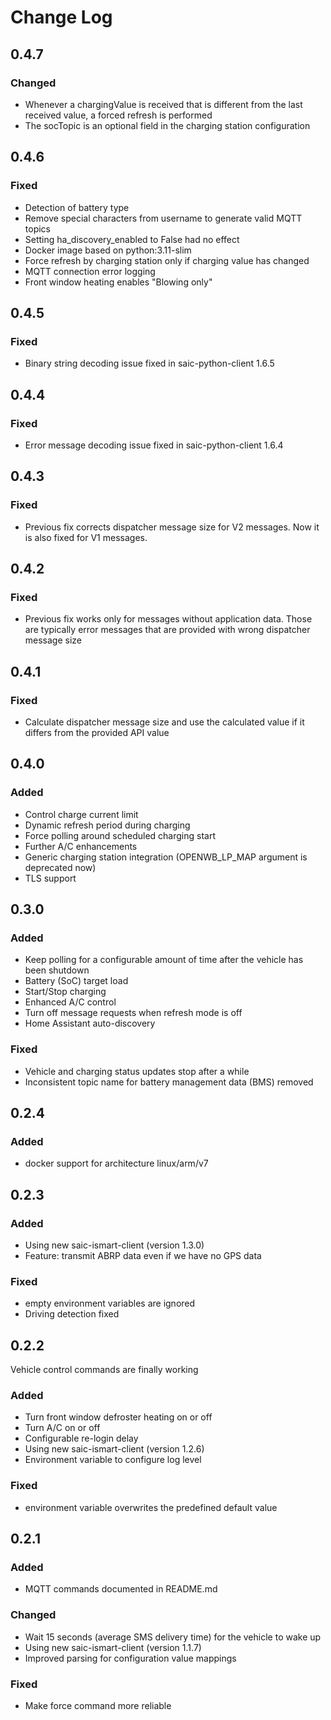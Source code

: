 # Change Log

## 0.4.7

### Changed

* Whenever a chargingValue is received that is different from the last received value, a forced refresh is performed
* The socTopic is an optional field in the charging station configuration

## 0.4.6

### Fixed

* Detection of battery type
* Remove special characters from username to generate valid MQTT topics
* Setting ha_discovery_enabled to False had no effect
* Docker image based on python:3.11-slim
* Force refresh by charging station only if charging value has changed
* MQTT connection error logging 
* Front window heating enables "Blowing only"

## 0.4.5

### Fixed

* Binary string decoding issue fixed in saic-python-client 1.6.5

## 0.4.4

### Fixed

* Error message decoding issue fixed in saic-python-client 1.6.4

## 0.4.3

### Fixed

* Previous fix corrects dispatcher message size for V2 messages. Now it is also fixed for V1 messages.

## 0.4.2

### Fixed

* Previous fix works only for messages without application data. Those are typically error messages that are provided with wrong dispatcher message size

## 0.4.1

### Fixed

* Calculate dispatcher message size and use the calculated value if it differs from the provided API value

## 0.4.0

### Added

* Control charge current limit
* Dynamic refresh period during charging
* Force polling around scheduled charging start
* Further A/C enhancements
* Generic charging station integration (OPENWB_LP_MAP argument is deprecated now)
* TLS support

## 0.3.0

### Added

* Keep polling for a configurable amount of time after the vehicle has been shutdown
* Battery (SoC) target load
* Start/Stop charging
* Enhanced A/C control
* Turn off message requests when refresh mode is off
* Home Assistant auto-discovery

### Fixed

* Vehicle and charging status updates stop after a while
* Inconsistent topic name for battery management data (BMS) removed

## 0.2.4

### Added

* docker support for architecture linux/arm/v7

## 0.2.3

### Added

* Using new saic-ismart-client (version 1.3.0)
* Feature: transmit ABRP data even if we have no GPS data

### Fixed

* empty environment variables are ignored
* Driving detection fixed

## 0.2.2

Vehicle control commands are finally working

### Added

* Turn front window defroster heating on or off
* Turn A/C on or off
* Configurable re-login delay
* Using new saic-ismart-client (version 1.2.6)
* Environment variable to configure log level

### Fixed
* environment variable overwrites the predefined default value

## 0.2.1

### Added

* MQTT commands documented in README.md

### Changed

* Wait 15 seconds (average SMS delivery time) for the vehicle to wake up
* Using new saic-ismart-client (version 1.1.7)
* Improved parsing for configuration value mappings

### Fixed

* Make force command more reliable
